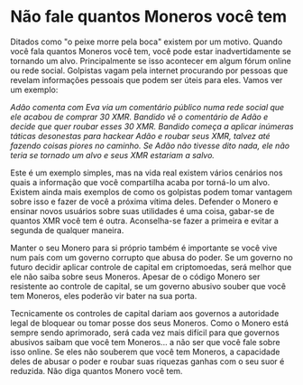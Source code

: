 # Não fale quantos Moneros você tem

Ditados como "o peixe morre pela boca" existem por um motivo. Quando você fala quantos Moneros você tem, você pode estar inadvertidamente se tornando um alvo. Principalmente se isso acontecer em algum fórum online ou rede social. Golpistas vagam pela internet procurando por pessoas que revelam informações pessoais que podem ser úteis para eles. Vamos ver um exemplo:

_Adão comenta com Eva via um comentário público numa rede social que ele acabou de comprar 30 XMR. Bandido vê o comentário de Adão e decide que quer roubar esses 30 XMR. Bandido começa a aplicar inúmeras táticas desonestas para hackear Adão e roubar seus XMR, talvez até fazendo coisas piores no caminho. Se Adão não tivesse dito nada, ele não teria se tornado um alvo e seus XMR estariam a salvo._

Este é um exemplo simples, mas na vida real existem vários cenários nos quais a informação que você compartilha acaba por torná-lo um alvo. Existem ainda mais exemplos de como os golpistas podem tomar vantagem sobre isso e fazer de você a próxima vítima deles. Defender o Monero e ensinar novos usuários sobre suas utilidades é uma coisa, gabar-se de quantos XMR você tem é outra. Aconselha-se fazer a primeira e evitar a segunda de qualquer maneira.

Manter o seu Monero para si próprio também é importante se você vive num país com um governo corrupto que abusa do poder. Se um governo no futuro decidir aplicar controle de capital em criptomoedas, será melhor que ele não saiba sobre seus Moneros. Apesar de o código Monero ser resistente ao controle de capital, se um governo abusivo souber que você tem Moneros, eles poderão vir bater na sua porta.

Tecnicamente os controles de capital dariam aos governos a autoridade legal de bloquear ou tomar posse dos seus Moneros. Como o Monero está sempre sendo aprimorado, será cada vez mais difícil para que governos abusivos saibam que você tem Moneros... a não ser que você fale sobre isso online. Se eles não souberem que você tem Moneros, a capacidade deles de abusar o poder e roubar suas riquezas ganhas com o seu suor é reduzida. Não diga quantos Monero você tem. 
